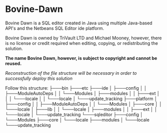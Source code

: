 # Bovine-Dawn

Bovine Dawn is a SQL editor created in Java using multiple Java-based API's and the Netbeans SQL Editor ide platform.

Bovine Dawn is owned by TriVault LTD and Michael Mooney, however, there is no license or credit required when editing, copying, or redistributing the solution.

**The name Bovine Dawn, however, is subject to copyright and cannot be reused.**

*Reconstruction of the file structure will be necessary in order to successfully deploy this solution*

Follow this structure:
├───bin
├───etc
├───ide
│   ├───config
│   │   ├───ModuleAutoDeps
│   │   └───Modules
│   ├───modules
│   │   ├───ext
│   │   │   └───locale
│   │   └───locale
│   └───update_tracking
├───platform
│   ├───config
│   │   ├───ModuleAutoDeps
│   │   └───Modules
│   ├───core
│   │   └───locale
│   ├───lib
│   │   └───locale
│   ├───modules
│   │   ├───ext
│   │   └───locale
│   └───update_tracking
└───sqleditor
    ├───config
    │   └───Modules
    ├───core
    │   └───locale
    ├───modules
    │   └───locale
    └───update_tracking 
